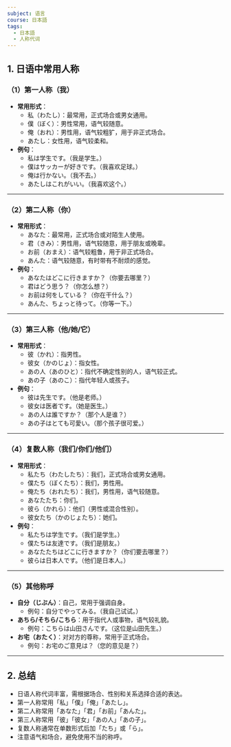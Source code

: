 ```yaml
---
subject: 语言
course: 日本語
tags:
  - 日本語
  - 人称代词
---
```


## 1. **日语中常用人称**

### （1）**第一人称（我）**
- **常用形式**：
  - 私（わたし）：最常用，正式场合或男女通用。
  - 僕（ぼく）：男性常用，语气较随意。
  - 俺（おれ）：男性用，语气较粗犷，用于非正式场合。
  - あたし：女性用，语气较柔和。
- **例句**：
  - 私は学生です。（我是学生。）
  - 僕はサッカーが好きです。（我喜欢足球。）
  - 俺は行かない。（我不去。）
  - あたしはこれがいい。（我喜欢这个。）

---

### （2）**第二人称（你）**
- **常用形式**：
  - あなた：最常用，正式场合或对陌生人使用。
  - 君（きみ）：男性用，语气较随意，用于朋友或晚辈。
  - お前（おまえ）：语气较粗鲁，用于非正式场合。
  - あんた：语气较随意，有时带有不耐烦的感觉。
- **例句**：
  - あなたはどこに行きますか？（你要去哪里？）
  - 君はどう思う？（你怎么想？）
  - お前は何をしている？（你在干什么？）
  - あんた、ちょっと待って。（你等一下。）

---

### （3）**第三人称（他/她/它）**
- **常用形式**：
  - 彼（かれ）：指男性。
  - 彼女（かのじょ）：指女性。
  - あの人（あのひと）：指代不确定性别的人，语气较正式。
  - あの子（あのこ）：指代年轻人或孩子。
- **例句**：
  - 彼は先生です。（他是老师。）
  - 彼女は医者です。（她是医生。）
  - あの人は誰ですか？（那个人是谁？）
  - あの子はとても可愛い。（那个孩子很可爱。）

---

### （4）**复数人称（我们/你们/他们）**
- **常用形式**：
  - 私たち（わたしたち）：我们，正式场合或男女通用。
  - 僕たち（ぼくたち）：我们，男性用。
  - 俺たち（おれたち）：我们，男性用，语气较随意。
  - あなたたち：你们。
  - 彼ら（かれら）：他们（男性或混合性别）。
  - 彼女たち（かのじょたち）：她们。
- **例句**：
  - 私たちは学生です。（我们是学生。）
  - 僕たちは友達です。（我们是朋友。）
  - あなたたちはどこに行きますか？（你们要去哪里？）
  - 彼らは日本人です。（他们是日本人。）

---

### （5）**其他称呼**
- **自分（じぶん）**：自己，常用于强调自身。
  - 例句：自分でやってみる。（我自己试试。）
- **あちら/そちら/こちら**：用于指代人或事物，语气较礼貌。
  - 例句：こちらは山田さんです。（这位是山田先生。）
- **お宅（おたく）**：对对方的尊称，常用于正式场合。
  - 例句：お宅のご意見は？（您的意见是？）

---

## 2. **总结**
- 日语人称代词丰富，需根据场合、性别和关系选择合适的表达。
- 第一人称常用「私」「僕」「俺」「あたし」。
- 第二人称常用「あなた」「君」「お前」「あんた」。
- 第三人称常用「彼」「彼女」「あの人」「あの子」。
- 复数人称通常在单数形式后加「たち」或「ら」。
- 注意语气和场合，避免使用不当的称呼。